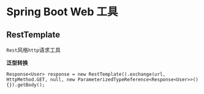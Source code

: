 Spring Boot Web 工具
===
RestTemplate
---

`Rest`风格`http`请求工具

**泛型转换**
```
Response<User> response = new RestTemplate().exchange(url, HttpMethod.GET, null, new ParameterizedTypeReference<Response<User>>() {}).getBody();
```
